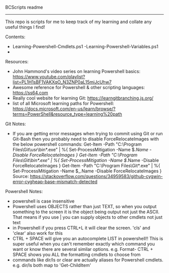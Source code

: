 BCScripts readme

***

This repo is scripts for me to keep track of my learning and collate any useful things I find!

Contents:
- Learning-Powershell-Cmdlets.ps1
-Learning-Powershell-Variables.ps1
-

Resources:
- John Hammond's video series on learning Powershell basics: https://www.youtube.com/playlist?list=PL1H1sBF1VAKXqO_N3ZNP0aL15miJcUhw7
- Awesome reference for Powershell & other scripting languages: https://ss64.com
- Really cool website for learning Git: https://learngitbranching.js.org/
- list of all Microsoft learning paths for Powershell: https://docs.microsoft.com/en-us/learn/browse/?terms=PowerShell&resource_type=learning%20path


Git Notes:
- If you are getting error messages when trying to commit using Git or run Git-Bash then you probably need to disable ForceRelocateImages with the below powershell commands:
Get-Item -Path "C:\Program Files\Git\usr\bin\*.exe" | %{ Set-ProcessMitigation -Name $_.Name -Disable ForceRelocateImages }
Get-Item -Path "C:\Program Files\Git\bin\*.exe" | %{ Set-ProcessMitigation -Name $_.Name -Disable ForceRelocateImages }
Get-Item -Path "C:\Program Files\Git\*.exe" | %{ Set-ProcessMitigation -Name $_.Name -Disable ForceRelocateImages }
Source: https://stackoverflow.com/questions/34959583/github-cygwin-error-cygheap-base-mismatch-detected


Powershell Notes:
- powershell is case insensitive
- Powershell uses OBJECTS rather than just TEXT, so when you output something to the screen it is the object being output not just the ASCII. That means if you use | you can supply objects to other cmdlets not just text
- in Powershell if you press CTRL+L it will clear the screen. 'cls' and 'clear' also work for this
- CTRL + SPACE will give you an autocomplete LIST in powershell!! This is super useful when you can't remember exactly which command you want or know there are several similar options. e.g. Format- CTRL + SPACE shows you ALL the formatting cmdlets to choose from
- commands like dir/ls or clear are actually aliases for Powershell cmdlets. e.g. dir/ls both map to 'Get-ChildItem'